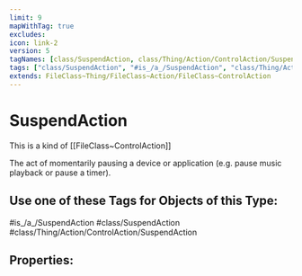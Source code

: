 ```yaml
---
limit: 9
mapWithTag: true
excludes:
icon: link-2
version: 5
tagNames: [class/SuspendAction, class/Thing/Action/ControlAction/SuspendAction, is_a_/SuspendAction, schema-org/SuspendAction]
tags: ["class/SuspendAction", "#is_/a_/SuspendAction", "class/Thing/Action/ControlAction/SuspendAction"]
extends: FileClass~Thing/FileClass~Action/FileClass~ControlAction
---
```


# SuspendAction
This is a kind of [[FileClass~ControlAction]]

The act of momentarily pausing a device or application (e.g. pause music playback or pause a timer).


## Use one of these Tags for Objects of this Type:

#is_/a_/SuspendAction
#class/SuspendAction
#class/Thing/Action/ControlAction/SuspendAction

## Properties:


